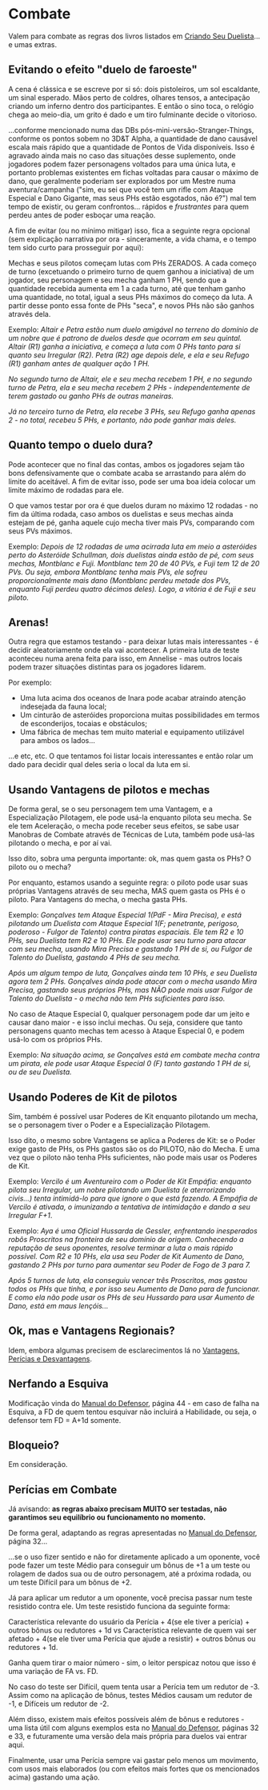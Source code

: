 # Combate

Valem para combate as regras dos livros listados em [Criando Seu Duelista](https://github.com/BlueMage839/3DeTAlpha-Duelos-Pelo-Sabre/blob/main/Criando%20Seu%20Duelista/Criando%20Seu%20Duelista.md)... e umas extras.

## Evitando o efeito "duelo de faroeste"

A cena é clássica e se escreve por si só: dois pistoleiros, um sol escaldante, um sinal esperado. Mãos perto de coldres, olhares tensos, a antecipação criando um inferno dentro dos participantes. E então o sino toca, o relógio chega ao meio-dia, um grito é dado e um tiro fulminante decide o vitorioso.

...conforme mencionado numa das DBs pós-mini-versão-Stranger-Things, conforme os pontos sobem no 3D&T Alpha, a quantidade de dano causável escala mais rápido que a quantidade de Pontos de Vida disponíveis. Isso é agravado ainda mais no caso das situações desse suplemento, onde jogadores podem fazer personagens voltados para uma única luta, e portanto problemas existentes em fichas voltadas para causar o máximo de dano, que geralmente poderiam ser explorados por um Mestre numa aventura/campanha ("sim, eu sei que você tem um rifle com Ataque Especial e Dano Gigante, mas seus PHs estão esgotados, não é?") mal tem tempo de existir, ou geram confrontos... rápidos e _frustrantes_ para quem perdeu antes de poder esboçar uma reação.

A fim de evitar (ou no mínimo mitigar) isso, fica a seguinte regra opcional (sem explicação narrativa por ora - sinceramente, a vida chama, e o tempo tem sido curto para prosseguir por aqui):

Mechas e seus pilotos começam lutas com PHs ZERADOS. A cada começo de turno (excetuando o primeiro turno de quem ganhou a iniciativa) de um jogador, seu personagem e seu mecha ganham 1 PH, sendo que a quantidade recebida aumenta em 1 a cada turno, até que tenham ganho uma quantidade, no total, igual a seus PHs máximos do começo da luta. A partir desse ponto essa fonte de PHs "seca", e novos PHs não são ganhos através dela.

Exemplo: _Altair e Petra estão num duelo amigável no terreno do domínio de um nobre que é patrono de duelos desde que ocorram em seu quintal. Altair (R1) ganha a iniciativa, e começa a luta com 0 PHs tanto para si quanto seu Irregular (R2). Petra (R2) age depois dele, e ela e seu Refugo (R1) ganham antes de qualquer ação 1 PH._

_No segundo turno de Altair, ele e seu mecha recebem 1 PH, e no segundo turno de Petra, ela e seu mecha recebem 2 PHs - independentemente de terem gastado ou ganho PHs de outras maneiras._

_Já no terceiro turno de Petra, ela recebe 3 PHs, seu Refugo ganha apenas 2 - no total, recebeu 5 PHs, e portanto, não pode ganhar mais deles._

## Quanto tempo o duelo dura?

Pode acontecer que no final das contas, ambos os jogadores sejam tão bons defensivamente que o combate acaba se arrastando para além do limite do aceitável. A fim de evitar isso, pode ser uma boa ideia colocar um limite máximo de rodadas para ele.

O que vamos testar por ora é que duelos duram no máximo 12 rodadas - no fim da última rodada, caso ambos os duelistas e seus mechas ainda estejam de pé, ganha aquele cujo mecha tiver mais PVs, comparando com seus PVs máximos.

Exemplo: _Depois de 12 rodadas de uma acirrada luta em meio a asteróides perto do Asteróide Schullman, dois duelistas ainda estão de pé, com seus mechas, Montblanc e Fuji. Montblanc tem 20 de 40 PVs, e Fuji tem 12 de 20 PVs. Ou seja, embora Montblanc tenha mais PVs, ele sofreu proporcionalmente mais dano (Montblanc perdeu metade dos PVs, enquanto Fuji perdeu quatro décimos deles). Logo, a vitória é de Fuji e seu piloto._

## Arenas!

Outra regra que estamos testando - para deixar lutas mais interessantes - é decidir aleatoriamente onde ela vai acontecer. A primeira luta de teste aconteceu numa arena feita para isso, em Annelise - mas outros locais podem trazer situações distintas para os jogadores lidarem.

Por exemplo:

* Uma luta acima dos oceanos de Inara pode acabar atraindo atenção indesejada da fauna local;
* Um cinturão de asteróides proporciona muitas possibilidades em termos de esconderijos, tocaias e obstáculos;
* Uma fábrica de mechas tem muito material e equipamento utilizável para ambos os lados...

...e etc, etc. O que tentamos foi listar locais interessantes e então rolar um dado para decidir qual deles seria o local da luta em si.

## Usando Vantagens de pilotos e mechas

De forma geral, se o seu personagem tem uma Vantagem, e a Especialização Pilotagem, ele pode usá-la enquanto pilota seu mecha. Se ele tem Aceleração, o mecha pode receber seus efeitos, se sabe usar Manobras de Combate através de Técnicas de Luta, também pode usá-las pilotando o mecha, e por aí vai.

Isso dito, sobra uma pergunta importante: ok, mas quem gasta os PHs? O piloto ou o mecha?

Por enquanto, estamos usando a seguinte regra: o piloto pode usar suas próprias Vantagens através de seu mecha, MAS quem gasta os PHs é o piloto. Para Vantagens do mecha, o mecha gasta PHs.

Exemplo: _Gonçalves tem Ataque Especial 1(PdF - Mira Precisa), e está pilotando um Duelista com Ataque Especial 1(F; penetrante, perigoso, poderoso - Fulgor de Talento) contra piratas espaciais. Ele tem R2 e 10 PHs, seu Duelista tem R2 e 10 PHs. Ele pode usar seu turno para atacar com seu mecha, usando Mira Precisa e gastando 1 PH de si, ou Fulgor de Talento do Duelista, gastando 4 PHs de seu mecha._

_Após um algum tempo de luta, Gonçalves ainda tem 10 PHs, e seu Duelista agora tem 2 PHs. Gonçalves ainda pode atacar com o mecha usando Mira Precisa, gastando seus próprios PHs, mas NÃO pode mais usar Fulgor de Talento do Duelista - o mecha não tem PHs suficientes para isso._

No caso de Ataque Especial 0, qualquer personagem pode dar um jeito e causar dano maior - e isso inclui mechas. Ou seja, considere que tanto personagens quanto mechas tem acesso à Ataque Especial 0, e podem usá-lo com os próprios PHs.

Exemplo: _Na situação acima, se Gonçalves está em combate mecha contra um pirata, ele pode usar Ataque Especial 0 (F) tanto gastando 1 PH de si, ou de seu Duelista._

## Usando Poderes de Kit de pilotos

Sim, também é possível usar Poderes de Kit enquanto pilotando um mecha, se o personagem tiver o Poder e a Especialização Pilotagem.

Isso dito, o mesmo sobre Vantagens se aplica a Poderes de Kit: se o Poder exige gasto de PHs, os PHs gastos são os do PILOTO, não do Mecha. E uma vez que o piloto não tenha PHs suficientes, não pode mais usar os Poderes de Kit.

Exemplo: _Vercilo é um Aventureiro com o Poder de Kit Empáfia: enquanto pilota seu Irregular, um nobre pilotando um Duelista (e aterrorizando civis...) tenta intimidá-lo para que ignore o que está fazendo. A Empáfia de Vercilo é ativada, o imunizando a tentativa de intimidação e dando a seu Irregular F+1_.

Exemplo: _Aya é uma Oficial Hussarda de Gessler, enfrentando inesperados robôs Proscritos na fronteira de seu domínio de origem. Conhecendo a reputação de seus oponentes, resolve terminar a luta o mais rápido possível. Com R2 e 10 PHs, ela usa seu Poder de Kit Aumento de Dano, gastando 2 PHs por turno para aumentar seu Poder de Fogo de 3 para 7._

_Após 5 turnos de luta, ela conseguiu vencer três Proscritos, mas gastou todos os PHs que tinha, e por isso seu Aumento de Dano para de funcionar. E como ela não pode usar os PHs de seu Hussardo para usar Aumento de Dano, está em maus lençóis..._

## Ok, mas e Vantagens Regionais?

Idem, embora algumas precisem de esclarecimentos lá no [Vantagens, Perícias e Desvantagens](https://github.com/BlueMage839/3DeTAlpha-Duelos-Pelo-Sabre/blob/main/Vantagens%2C%20Per%C3%ADcias%20%26%20Desvantagens/Vantagens%2C%20Per%C3%ADcias%20%26%20Desvantagens.md).

## Nerfando a Esquiva

Modificação vinda do [Manual do Defensor](https://jamboeditora.com.br/produto/manual-do-defensor-2/), página 44 - em caso de falha na Esquiva, a FD de quem tentou esquivar não incluirá a Habilidade, ou seja, o defensor tem FD = A+1d somente.

## Bloqueio?

Em consideração.

## Perícias em Combate

Já avisando: **as regras abaixo precisam MUITO ser testadas, não garantimos seu equilíbrio ou funcionamento no momento.**

De forma geral, adaptando as regras apresentadas no [Manual do Defensor](https://jamboeditora.com.br/produto/manual-do-defensor-2/), página 32...

...se o uso fizer sentido e não for diretamente aplicado a um oponente, você pode fazer um teste Médio para conseguir um bônus de +1 a um teste ou rolagem de dados sua ou de outro personagem, até a próxima rodada, ou um teste Difícil para um bônus de +2.

Já para aplicar um redutor a um oponente, você precisa passar num teste resistido contra ele. Um teste resistido funciona da seguinte forma:

Característica relevante do usuário da Perícia + 4(se ele tiver a perícia) + outros bônus ou redutores + 1d vs Característica relevante de quem vai ser afetado + 4(se ele tiver uma Perícia que ajude a resistir) + outros bônus ou redutores + 1d.

Ganha quem tirar o maior número - sim, o leitor perspicaz notou que isso é uma variação de FA vs. FD. 

No caso do teste ser Difícil, quem tenta usar a Perícia tem um redutor de -3. Assim como na aplicação de bônus, testes Médios causam um redutor de -1, e Difíceis um redutor de -2.

Além disso, existem mais efeitos possíveis além de bônus e redutores - uma lista útil com alguns exemplos esta no [Manual do Defensor](https://jamboeditora.com.br/produto/manual-do-defensor-2/), páginas 32 e 33, e futuramente uma versão dela mais própria para duelos vai entrar aqui.

Finalmente, usar uma Perícia sempre vai gastar pelo menos um movimento, com usos mais elaborados (ou com efeitos mais fortes que os mencionados acima) gastando uma ação.
